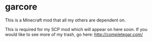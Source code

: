 # garcore
This is a Minecraft mod that all my others are dependent on.

This is required for my SCP mod which will appear on here soon.
If you would like to see more of my trash, go here:
http://completegar.com/

